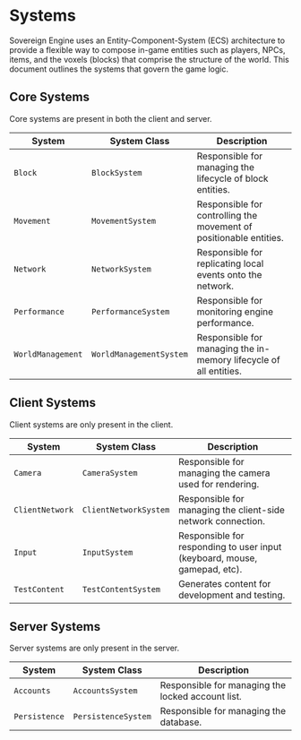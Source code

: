 # Systems

Sovereign Engine uses an Entity-Component-System (ECS) architecture to provide
a flexible way to compose in-game entities such as players, NPCs, items, and
the voxels (blocks) that comprise the structure of the world. This document
outlines the systems that govern the game logic.

## Core Systems

Core systems are present in both the client and server.

System | System Class | Description
--- | --- | ---
`Block` | `BlockSystem` | Responsible for managing the lifecycle of block entities.
`Movement` | `MovementSystem` | Responsible for controlling the movement of positionable entities.
`Network` | `NetworkSystem` | Responsible for replicating local events onto the network.
`Performance` | `PerformanceSystem` | Responsible for monitoring engine performance.
`WorldManagement` | `WorldManagementSystem` | Responsible for managing the in-memory lifecycle of all entities.

## Client Systems

Client systems are only present in the client.

System | System Class | Description
--- | --- | ---
`Camera` | `CameraSystem` | Responsible for managing the camera used for rendering.
`ClientNetwork` | `ClientNetworkSystem` | Responsible for managing the client-side network connection.
`Input` | `InputSystem` | Responsible for responding to user input (keyboard, mouse, gamepad, etc).
`TestContent` | `TestContentSystem` | Generates content for development and testing.

## Server Systems

Server systems are only present in the server.

System | System Class | Description
--- | --- | ---
`Accounts` | `AccountsSystem` | Responsible for managing the locked account list.
`Persistence` | `PersistenceSystem` | Responsible for managing the database.

